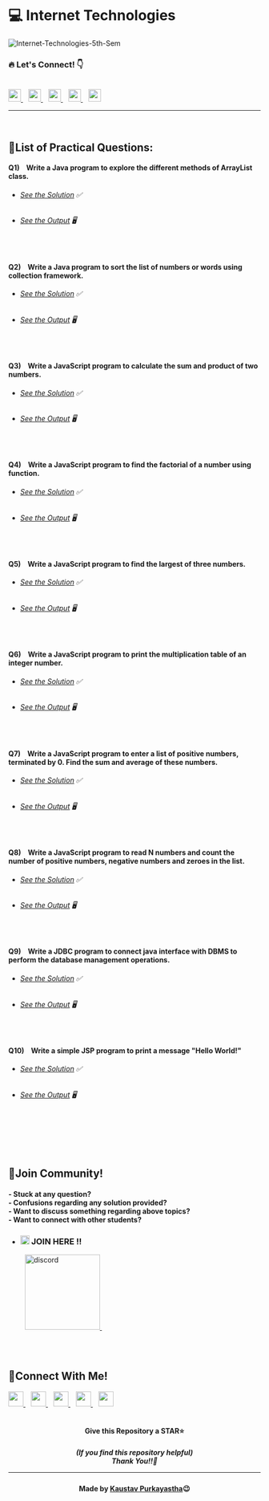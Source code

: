 #  💻 Internet Technologies

![Internet-Technologies-5th-Sem](https://socialify.git.ci/Kaustav-Purkayastha/Internet-Technologies-5th-Sem/image?description=1&descriptionEditable=CSC-C-502-L%20-%3E%20%0AInternet%20Technologies%20(LAB)%20&font=Inter&forks=1&language=1&name=1&owner=1&pattern=Circuit%20Board&stargazers=1&theme=Dark)


### 🔥 Let\'s Connect! 👇 
  <br/>
  <a href="https://twitter.com/imKaustav_">
    <img width="25px" src="https://www.vectorlogo.zone/logos/twitter/twitter-tile.svg" />
  </a>&ensp;
  <a href="https://www.linkedin.com/in/kaustav-02">
    <img width="25px" src="https://www.vectorlogo.zone/logos/linkedin/linkedin-icon.svg" />
  </a>&ensp;
  <a href="https://github.com/Kaustav-Purkayastha">
  <img width="25px" src="https://www.vectorlogo.zone/logos/github/github-icon.svg" />
  </a>&ensp;
  <a href="https://www.instagram.com/_.kaustav._/">
    <img width="25px" src="https://www.vectorlogo.zone/logos/instagram/instagram-icon.svg" />
  </a>&ensp;
  <a href="https://www.facebook.com/kaustav.purkayastha.02/">
  <img width="25px" src="https://www.vectorlogo.zone/logos/facebook/facebook-official.svg" />
  </a>
  
***
<br/>

## 📜List of Practical Questions:

#### Q1) &ensp; Write a Java program to explore the different methods of ArrayList class.
- ######  [See the Solution](https://github.com/Kaustav-Purkayastha/Internet-Technologies-5th-Sem/blob/main/Solutions/Java/Q-01/ArrayListMethod.java) ✅
- ######  [See the Output](https://github.com/Kaustav-Purkayastha/Internet-Technologies-5th-Sem/blob/main/Solutions/Java/Q-01/ArrayListMethod.jpg) 🖥
<br/>


#### Q2) &ensp; Write a Java program to sort the list of numbers or words using collection framework.
- ######  [See the Solution](https://github.com/Kaustav-Purkayastha/Internet-Technologies-5th-Sem/blob/main/Solutions/Java/Q-02/SortList.java) ✅
- ######  [See the Output](https://github.com/Kaustav-Purkayastha/Internet-Technologies-5th-Sem/blob/main/Solutions/Java/Q-02/SortList.jpg) 🖥
<br/>


#### Q3) &ensp; Write a JavaScript program to calculate the sum and product of two numbers.
- ######  [See the Solution](https://github.com/Kaustav-Purkayastha/Internet-Technologies-5th-Sem/blob/main/Solutions/JavaScript/Q-03/SumProduct.js) ✅
- ######  [See the Output](https://github.com/Kaustav-Purkayastha/Internet-Technologies-5th-Sem/blob/main/Solutions/JavaScript/Q-03/SumProduct.jpg) 🖥
<br/>


#### Q4) &ensp; Write a JavaScript program to find the factorial of a number using function.
- ######  [See the Solution](https://github.com/Kaustav-Purkayastha/Internet-Technologies-5th-Sem/blob/main/Solutions/JavaScript/Q-04/FactorialNumber.js) ✅
- ######  [See the Output](https://github.com/Kaustav-Purkayastha/Internet-Technologies-5th-Sem/blob/main/Solutions/JavaScript/Q-04/FactorialNumber.jpg) 🖥
<br/>


#### Q5) &ensp; Write a JavaScript program to find the largest of three numbers.
- ######  [See the Solution](https://github.com/Kaustav-Purkayastha/Internet-Technologies-5th-Sem/blob/main/Solutions/JavaScript/Q-05/LargestNumber.js) ✅
- ######  [See the Output](https://github.com/Kaustav-Purkayastha/Internet-Technologies-5th-Sem/blob/main/Solutions/JavaScript/Q-05/LargestNumber.jpg) 🖥
<br/>


#### Q6) &ensp; Write a JavaScript program to print the multiplication table of an integer number.
- ######  [See the Solution](https://github.com/Kaustav-Purkayastha/Internet-Technologies-5th-Sem/blob/main/Solutions/JavaScript/Q-06/MultiplicationTable.js) ✅
- ######  [See the Output](https://github.com/Kaustav-Purkayastha/Internet-Technologies-5th-Sem/blob/main/Solutions/JavaScript/Q-06/MultiplicationTable.jpg) 🖥
<br/>


#### Q7) &ensp; Write a JavaScript program to enter a list of positive numbers, terminated by 0. Find the sum and average of these numbers.
- ######  [See the Solution](https://github.com/Kaustav-Purkayastha/Internet-Technologies-5th-Sem/blob/main/Solutions/JavaScript/Q-07/SumAverage.js) ✅
- ######  [See the Output](https://github.com/Kaustav-Purkayastha/Internet-Technologies-5th-Sem/blob/main/Solutions/JavaScript/Q-07/SumAverage.jpg) 🖥
<br/>


#### Q8) &ensp; Write a JavaScript program to read N numbers and count the number of positive numbers, negative numbers and zeroes in the list.
- ######  [See the Solution](https://github.com/Kaustav-Purkayastha/Internet-Technologies-5th-Sem/blob/main/Solutions/JavaScript/Q-08/CountNumbers.js) ✅
- ######  [See the Output](https://github.com/Kaustav-Purkayastha/Internet-Technologies-5th-Sem/blob/main/Solutions/JavaScript/Q-08/CountNumbers.jpg) 🖥
<br/>


#### Q9) &ensp; Write a JDBC program to connect java interface with DBMS to perform the database management operations.
- ######  [See the Solution](https://github.com/Kaustav-Purkayastha/Internet-Technologies-5th-Sem/blob/main/Solutions/JDBC/Q-09/src/jdbcdemo.java) ✅
- ######  [See the Output](https://github.com/Kaustav-Purkayastha/Internet-Technologies-5th-Sem/blob/main/Solutions/JDBC/Q-09/src/jdbcdemo.jpg) 🖥
<br/>


#### Q10) &ensp; Write a simple JSP program to print a message "Hello World!"
- ######  [See the Solution](https://github.com/Kaustav-Purkayastha/Internet-Technologies-5th-Sem/blob/main/Solutions/JSP/Q-10/hello.jsp) ✅
- ######  [See the Output](https://github.com/Kaustav-Purkayastha/Internet-Technologies-5th-Sem/blob/main/Solutions/JSP/Q-10/hello.jpg) 🖥
<br/>




<br/>
<br/>
<br/>


## 🤖Join Community!
<h4>
- Stuck at any question?<br/>
- Confusions regarding any solution provided? <br/>
- Want to discuss something regarding above topics?<br/>
- Want to connect with other students?
</h4>

- ### <img width="18px" src="https://www.vectorlogo.zone/logos/reactjs/reactjs-icon.svg" alt="join"> JOIN HERE !!
&ensp; &ensp; &ensp; <a href="https://discord.gg/B6yCkhuBqw">
<img width="150px" src="https://www.vectorlogo.zone/logos/discordapp/discordapp-official.svg" alt="discord">
</a>&ensp;

<br/>
<br/>


## 🔁Connect With Me!
  <a href="https://twitter.com/imKaustav_">
    <img width="30px" src="https://www.vectorlogo.zone/logos/twitter/twitter-tile.svg" />
  </a>&ensp;
  <a href="https://www.linkedin.com/in/kaustav-02">
    <img width="30px" src="https://www.vectorlogo.zone/logos/linkedin/linkedin-icon.svg" />
  </a>&ensp;
  <a href="https://github.com/Kaustav-Purkayastha">
  <img width="30px" src="https://www.vectorlogo.zone/logos/github/github-icon.svg" />
  </a>&ensp;
  <a href="https://www.instagram.com/_.kaustav._/">
    <img width="30px" src="https://www.vectorlogo.zone/logos/instagram/instagram-icon.svg" />
  </a>&ensp;
  <a href="https://www.facebook.com/kaustav.purkayastha.02/">
  <img width="30px" src="https://www.vectorlogo.zone/logos/facebook/facebook-official.svg" />
  </a>

<br/>
<br/>

<h4 align="center">Give this Repository a STAR⭐</h4>
<h5 align="center">(If you find this repository helpful)
<br/> Thank You!!💝
<hr/>
</h5>
<h4 align="center">Made by <a href="https://twitter.com/imKaustav_">Kaustav Purkayastha</a>😉</h4>
